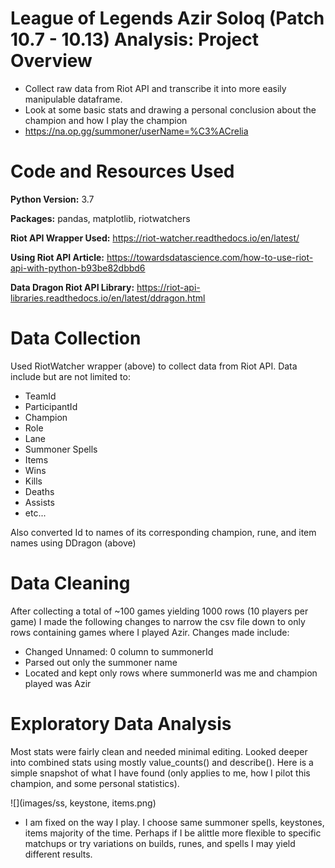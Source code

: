 # League of Legends Azir Soloq (Patch 10.7 - 10.13) Analysis: Project Overview

* Collect raw data from Riot API and transcribe it into more easily manipulable dataframe.
* Look at some basic stats and drawing a personal conclusion about the champion and how I play the champion
* https://na.op.gg/summoner/userName=%C3%ACrelia

# Code and Resources Used
**Python Version:** 3.7

**Packages:** pandas, matplotlib, riotwatchers

**Riot API Wrapper Used:** https://riot-watcher.readthedocs.io/en/latest/

**Using Riot API Article:** https://towardsdatascience.com/how-to-use-riot-api-with-python-b93be82dbbd6

**Data Dragon Riot API Library:** https://riot-api-libraries.readthedocs.io/en/latest/ddragon.html

# Data Collection
Used RiotWatcher wrapper (above) to collect data from Riot API. Data include but are not limited to:
* TeamId  
* ParticipantId
* Champion 
* Role
* Lane
* Summoner Spells
* Items
* Wins
* Kills
* Deaths
* Assists
* etc...

Also converted Id to names of its corresponding champion, rune, and item names using DDragon (above)

# Data Cleaning
After collecting a total of ~100 games yielding 1000 rows (10 players per game) I made the following changes to narrow the csv file down to only rows containing games where I played Azir. Changes made include:
* Changed Unnamed: 0 column to summonerId
* Parsed out only the summoner name
* Located and kept only rows where summonerId was me and champion played was Azir

# Exploratory Data Analysis
Most stats were fairly clean and needed minimal editing. Looked deeper into combined stats using mostly value_counts() and describe().
Here is a simple snapshot of what I have found (only applies to me, how I pilot this champion, and some personal statistics).

![](images/ss, keystone, items.png)

* I am fixed on the way I play. I choose same summoner spells, keystones, items majority of the time. Perhaps if I be alittle more flexible to specific matchups or try variations on builds, runes, and spells I may yield different results.



